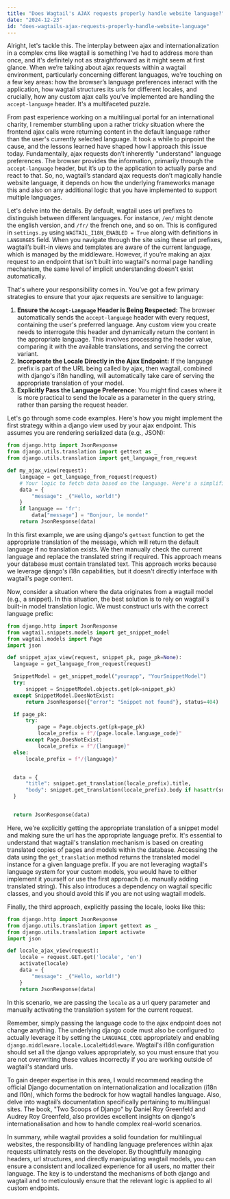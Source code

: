 ```yaml
---
title: "Does Wagtail's AJAX requests properly handle website language?"
date: "2024-12-23"
id: "does-wagtails-ajax-requests-properly-handle-website-language"
---
```


Alright, let's tackle this. The interplay between ajax and internationalization in a complex cms like wagtail is something I’ve had to address more than once, and it's definitely not as straightforward as it might seem at first glance. When we’re talking about ajax requests within a wagtail environment, particularly concerning different languages, we're touching on a few key areas: how the browser’s language preferences interact with the application, how wagtail structures its urls for different locales, and crucially, how any custom ajax calls you’ve implemented are handling the `accept-language` header. It's a multifaceted puzzle.

From past experience working on a multilingual portal for an international charity, I remember stumbling upon a rather tricky situation where the frontend ajax calls were returning content in the default language rather than the user's currently selected language. It took a while to pinpoint the cause, and the lessons learned have shaped how I approach this issue today. Fundamentally, ajax requests don’t inherently "understand" language preferences. The browser provides the information, primarily through the `accept-language` header, but it’s up to the application to actually parse and react to that. So, no, wagtail’s standard ajax requests don’t magically handle website language, it depends on how the underlying frameworks manage this and also on any additional logic that you have implemented to support multiple languages.

Let's delve into the details. By default, wagtail uses url prefixes to distinguish between different languages. For instance, `/en/` might denote the english version, and `/fr/` the french one, and so on. This is configured in `settings.py` using `WAGTAIL_I18N_ENABLED = True` along with definitions in `LANGUAGES` field. When you navigate through the site using these url prefixes, wagtail’s built-in views and templates are aware of the current language, which is managed by the middleware. However, if you’re making an ajax request to an endpoint that isn’t built into wagtail's normal page handling mechanism, the same level of implicit understanding doesn't exist automatically.

That's where your responsibility comes in. You’ve got a few primary strategies to ensure that your ajax requests are sensitive to language:

1.  **Ensure the `Accept-Language` Header is Being Respected:** The browser automatically sends the `accept-language` header with every request, containing the user's preferred language. Any custom view you create needs to interrogate this header and dynamically return the content in the appropriate language. This involves processing the header value, comparing it with the available translations, and serving the correct variant.
2.  **Incorporate the Locale Directly in the Ajax Endpoint:** If the language prefix is part of the URL being called by ajax, then wagtail, combined with django's i18n handling, will automatically take care of serving the appropriate translation of your model.
3. **Explicitly Pass the Language Preference:** You might find cases where it is more practical to send the locale as a parameter in the query string, rather than parsing the request header.

Let's go through some code examples. Here's how you might implement the first strategy within a django view used by your ajax endpoint. This assumes you are rendering serialized data (e.g., JSON):

```python
from django.http import JsonResponse
from django.utils.translation import gettext as _
from django.utils.translation import get_language_from_request

def my_ajax_view(request):
    language = get_language_from_request(request)
    # Your logic to fetch data based on the language. Here's a simplified example.
    data = {
        "message": _("Hello, world!")
    }
    if language == 'fr':
        data["message"] = "Bonjour, le monde!"
    return JsonResponse(data)
```

In this first example, we are using django's `gettext` function to get the appropriate translation of the message, which will return the default language if no translation exists. We then manually check the current language and replace the translated string if required. This approach means your database must contain translated text. This approach works because we leverage django's i18n capabilities, but it doesn't directly interface with wagtail's page content.

Now, consider a situation where the data originates from a wagtail model (e.g., a snippet). In this situation, the best solution is to rely on wagtail's built-in model translation logic. We must construct urls with the correct language prefix:

```python
from django.http import JsonResponse
from wagtail.snippets.models import get_snippet_model
from wagtail.models import Page
import json

def snippet_ajax_view(request, snippet_pk, page_pk=None):
  language = get_language_from_request(request)

  SnippetModel = get_snippet_model("yourapp", "YourSnippetModel")
  try:
      snippet = SnippetModel.objects.get(pk=snippet_pk)
  except SnippetModel.DoesNotExist:
      return JsonResponse({"error": "Snippet not found"}, status=404)

  if page_pk:
      try:
          page = Page.objects.get(pk=page_pk)
          locale_prefix = f"/{page.locale.language_code}"
      except Page.DoesNotExist:
          locale_prefix = f"/{language}"
  else:
      locale_prefix = f"/{language}"


  data = {
      "title": snippet.get_translation(locale_prefix).title,
      "body": snippet.get_translation(locale_prefix).body if hasattr(snippet, "body") else None,
  }


  return JsonResponse(data)
```

Here, we're explicitly getting the appropriate translation of a snippet model and making sure the url has the appropriate language prefix. It's essential to understand that wagtail's translation mechanism is based on creating translated copies of pages and models within the database. Accessing the data using the `get_translation` method returns the translated model instance for a given language prefix. If you are not leveraging wagtail's language system for your custom models, you would have to either implement it yourself or use the first approach (i.e. manually adding translated string). This also introduces a dependency on wagtail specific classes, and you should avoid this if you are not using wagtail models.

Finally, the third approach, explicitly passing the locale, looks like this:

```python
from django.http import JsonResponse
from django.utils.translation import gettext as _
from django.utils.translation import activate
import json

def locale_ajax_view(request):
    locale = request.GET.get('locale', 'en')
    activate(locale)
    data = {
        "message": _("Hello, world!")
    }
    return JsonResponse(data)
```

In this scenario, we are passing the `locale` as a url query parameter and manually activating the translation system for the current request.

Remember, simply passing the language code to the ajax endpoint does not change anything. The underlying django code must also be configured to actually leverage it by setting the `LANGUAGE_CODE` appropriately and enabling `django.middleware.locale.LocaleMiddleware`. Wagtail's i18n configuration should set all the django values appropriately, so you must ensure that you are not overwriting these values incorrectly if you are working outside of wagtail's standard urls.

To gain deeper expertise in this area, I would recommend reading the official Django documentation on internationalization and localization (i18n and l10n), which forms the bedrock for how wagtail handles language. Also, delve into wagtail’s documentation specifically pertaining to multilingual sites. The book, "Two Scoops of Django" by Daniel Roy Greenfeld and Audrey Roy Greenfeld, also provides excellent insights on django's internationalisation and how to handle complex real-world scenarios.

In summary, while wagtail provides a solid foundation for multilingual websites, the responsibility of handling language preferences within ajax requests ultimately rests on the developer. By thoughtfully managing headers, url structures, and directly manipulating wagtail models, you can ensure a consistent and localized experience for all users, no matter their language. The key is to understand the mechanisms of both django and wagtail and to meticulously ensure that the relevant logic is applied to all custom endpoints.
